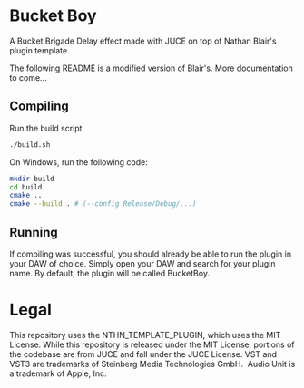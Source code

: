 # Bucket Boy

A Bucket Brigade Delay effect made with JUCE on top of Nathan Blair's plugin template.

The following README is a modified version of Blair's. More documentation to come...

## Compiling 

Run the build script
```sh
./build.sh
```

On Windows, run the following code:

```sh
mkdir build
cd build
cmake ..
cmake --build . # (--config Release/Debug/...)
```

## Running 

If compiling was successful, you should already be able to run the plugin in your DAW of choice. Simply open your DAW and search for your plugin name. By default, the plugin will be called BucketBoy. 


# Legal

This repository uses the NTHN\_TEMPLATE\_PLUGIN, which uses the MIT License.
While this repository is released under the MIT License, portions of the codebase are from JUCE and fall under the JUCE License. 
VST and VST3 are trademarks of Steinberg Media Technologies GmbH. 
Audio Unit is a trademark of Apple, Inc. 
